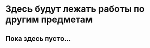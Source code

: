 Здесь будут лежать работы по другим предметам
===================================================

## Пока здесь пусто...
